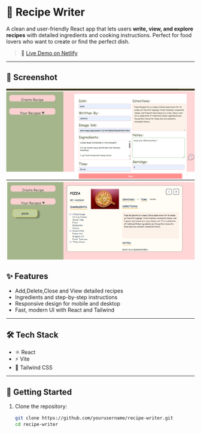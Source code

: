# 🥗 Recipe Writer

A clean and user-friendly React app that lets users **write, view, and explore recipes** with detailed ingredients and cooking instructions. Perfect for food lovers who want to create or find the perfect dish.

> 🔗 [Live Demo on Netlify](https://your-recipe-writer-app.netlify.app/) <!-- Replace with your actual Netlify URL -->

---

## 📸 Screenshot

![Create Recipe Page](./public/createImg.png)
![Recipes Page](./public/recipesImg.png)

## ✨ Features

- Add,Delete,Close and View detailed recipes
- Ingredients and step-by-step instructions
- Responsive design for mobile and desktop
- Fast, modern UI with React and Tailwind

---

## 🛠️ Tech Stack

- ⚛️ React
- ⚡ Vite
- 🎨 Tailwind CSS

---

## 🚀 Getting Started

1. Clone the repository:
   ```bash
   git clone https://github.com/yourusername/recipe-writer.git
   cd recipe-writer
